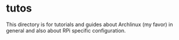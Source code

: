 tutos
=====

This directory is for tutorials and guides about Archlinux (my favor) in general and also about RPi specific configuration.
